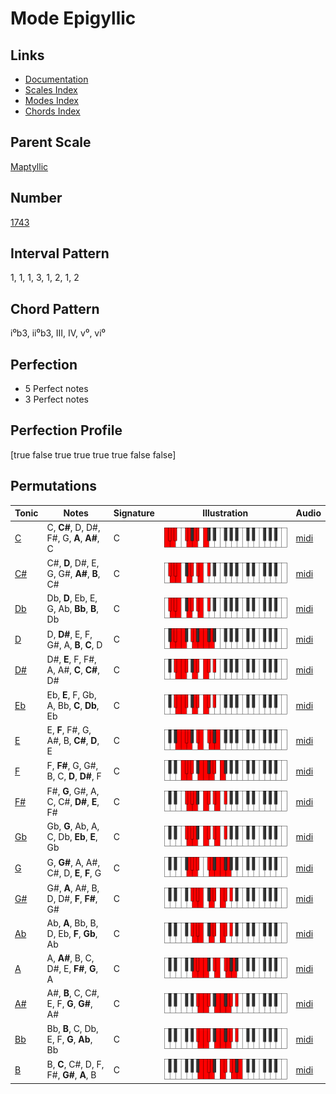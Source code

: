 # Mode Epigyllic

## Links

- [Documentation](README.md)
- [Scales Index](Scales.md)
- [Modes Index](Modes.md)
- [Chords Index](Chords.md)

## Parent Scale

[Maptyllic](ScaleMaptyllic.md)

## Number

[1743](https://ianring.com/musictheory/scales/1743)

## Interval Pattern

1, 1, 1, 3, 1, 2, 1, 2

## Chord Pattern

i⁰b3, ii⁰b3, III, IV, v⁰, vi⁰

## Perfection

- 5 Perfect notes
- 3 Perfect notes

## Perfection Profile

[true false true true true true false false]

## Permutations

| Tonic | Notes | Signature | Illustration | Audio |
|-------|-------|-----------|--------------|-------|
| [C](ModeCNaturalEpigyllic.md) | C, **C#**, D, D#, F#, G, **A**, **A#**, C | C | ![CNaturalEpigyllic](ModeCNaturalEpigyllic.png) | [midi](https://github.com/edipermadi/music/blob/main/docs/ModeCNaturalEpigyllic.mid?raw=true) |
| [C#](ModeCSharpEpigyllic.md) | C#, **D**, D#, E, G, G#, **A#**, **B**, C# | C | ![CSharpEpigyllic](ModeCSharpEpigyllic.png) | [midi](https://github.com/edipermadi/music/blob/main/docs/ModeCSharpEpigyllic.mid?raw=true) |
| [Db](ModeDFlatEpigyllic.md) | Db, **D**, Eb, E, G, Ab, **Bb**, **B**, Db | C | ![DFlatEpigyllic](ModeDFlatEpigyllic.png) | [midi](https://github.com/edipermadi/music/blob/main/docs/ModeDFlatEpigyllic.mid?raw=true) |
| [D](ModeDNaturalEpigyllic.md) | D, **D#**, E, F, G#, A, **B**, **C**, D | C | ![DNaturalEpigyllic](ModeDNaturalEpigyllic.png) | [midi](https://github.com/edipermadi/music/blob/main/docs/ModeDNaturalEpigyllic.mid?raw=true) |
| [D#](ModeDSharpEpigyllic.md) | D#, **E**, F, F#, A, A#, **C**, **C#**, D# | C | ![DSharpEpigyllic](ModeDSharpEpigyllic.png) | [midi](https://github.com/edipermadi/music/blob/main/docs/ModeDSharpEpigyllic.mid?raw=true) |
| [Eb](ModeEFlatEpigyllic.md) | Eb, **E**, F, Gb, A, Bb, **C**, **Db**, Eb | C | ![EFlatEpigyllic](ModeEFlatEpigyllic.png) | [midi](https://github.com/edipermadi/music/blob/main/docs/ModeEFlatEpigyllic.mid?raw=true) |
| [E](ModeENaturalEpigyllic.md) | E, **F**, F#, G, A#, B, **C#**, **D**, E | C | ![ENaturalEpigyllic](ModeENaturalEpigyllic.png) | [midi](https://github.com/edipermadi/music/blob/main/docs/ModeENaturalEpigyllic.mid?raw=true) |
| [F](ModeFNaturalEpigyllic.md) | F, **F#**, G, G#, B, C, **D**, **D#**, F | C | ![FNaturalEpigyllic](ModeFNaturalEpigyllic.png) | [midi](https://github.com/edipermadi/music/blob/main/docs/ModeFNaturalEpigyllic.mid?raw=true) |
| [F#](ModeFSharpEpigyllic.md) | F#, **G**, G#, A, C, C#, **D#**, **E**, F# | C | ![FSharpEpigyllic](ModeFSharpEpigyllic.png) | [midi](https://github.com/edipermadi/music/blob/main/docs/ModeFSharpEpigyllic.mid?raw=true) |
| [Gb](ModeGFlatEpigyllic.md) | Gb, **G**, Ab, A, C, Db, **Eb**, **E**, Gb | C | ![GFlatEpigyllic](ModeGFlatEpigyllic.png) | [midi](https://github.com/edipermadi/music/blob/main/docs/ModeGFlatEpigyllic.mid?raw=true) |
| [G](ModeGNaturalEpigyllic.md) | G, **G#**, A, A#, C#, D, **E**, **F**, G | C | ![GNaturalEpigyllic](ModeGNaturalEpigyllic.png) | [midi](https://github.com/edipermadi/music/blob/main/docs/ModeGNaturalEpigyllic.mid?raw=true) |
| [G#](ModeGSharpEpigyllic.md) | G#, **A**, A#, B, D, D#, **F**, **F#**, G# | C | ![GSharpEpigyllic](ModeGSharpEpigyllic.png) | [midi](https://github.com/edipermadi/music/blob/main/docs/ModeGSharpEpigyllic.mid?raw=true) |
| [Ab](ModeAFlatEpigyllic.md) | Ab, **A**, Bb, B, D, Eb, **F**, **Gb**, Ab | C | ![AFlatEpigyllic](ModeAFlatEpigyllic.png) | [midi](https://github.com/edipermadi/music/blob/main/docs/ModeAFlatEpigyllic.mid?raw=true) |
| [A](ModeANaturalEpigyllic.md) | A, **A#**, B, C, D#, E, **F#**, **G**, A | C | ![ANaturalEpigyllic](ModeANaturalEpigyllic.png) | [midi](https://github.com/edipermadi/music/blob/main/docs/ModeANaturalEpigyllic.mid?raw=true) |
| [A#](ModeASharpEpigyllic.md) | A#, **B**, C, C#, E, F, **G**, **G#**, A# | C | ![ASharpEpigyllic](ModeASharpEpigyllic.png) | [midi](https://github.com/edipermadi/music/blob/main/docs/ModeASharpEpigyllic.mid?raw=true) |
| [Bb](ModeBFlatEpigyllic.md) | Bb, **B**, C, Db, E, F, **G**, **Ab**, Bb | C | ![BFlatEpigyllic](ModeBFlatEpigyllic.png) | [midi](https://github.com/edipermadi/music/blob/main/docs/ModeBFlatEpigyllic.mid?raw=true) |
| [B](ModeBNaturalEpigyllic.md) | B, **C**, C#, D, F, F#, **G#**, **A**, B | C | ![BNaturalEpigyllic](ModeBNaturalEpigyllic.png) | [midi](https://github.com/edipermadi/music/blob/main/docs/ModeBNaturalEpigyllic.mid?raw=true) |
